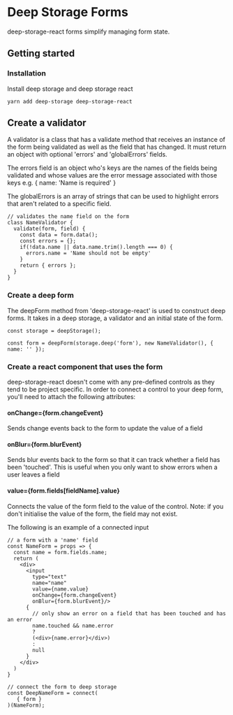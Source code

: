 # Deep Storage Forms

deep-storage-react forms simplify managing form state.

## Getting started

### Installation

Install deep storage and deep storage react

```
yarn add deep-storage deep-storage-react
```

## Create a validator

A validator is a class that has a validate method that receives an instance of the form being validated as well as the field that has changed. It must return an object with optional 'errors' and 'globalErrors' fields.

The errors field is an object who's keys are the names of the fields being validated and whose values are the error message associated with those keys e.g. { name: 'Name is required' }

The globalErrors is an array of strings that can be used to highlight errors that aren't related to a specific field.

```
// validates the name field on the form
class NameValidator {
  validate(form, field) {
    const data = form.data();
    const errors = {};
    if(!data.name || data.name.trim().length === 0) {
      errors.name = 'Name should not be empty'
    }
    return { errors };
  }
}
```

### Create a deep form

The deepForm method from 'deep-storage-react' is used to construct deep forms. It takes in a deep storage, a validator and an initial state of the form.

```
const storage = deepStorage();

const form = deepForm(storage.deep('form'), new NameValidator(), { name: '' });
```

### Create a react component that uses the form

deep-storage-react doesn't come with any pre-defined controls as they tend to be project specific. In order to connect a control to your deep form, you'll need to attach the following attributes:

#### onChange={form.changeEvent}

Sends change events back to the form to update the value of a field

#### onBlur={form.blurEvent}

Sends blur events back to the form so that it can track whether a field has been 'touched'. This is useful when you only want to show errors when a user leaves a field

#### value={form.fields\[fieldName\].value}

Connects the value of the form field to the value of the control. Note: if you don't initialise the value of the form, the field may not exist.

The following is an example of a connected input

```
// a form with a 'name' field
const NameForm = props => {
  const name = form.fields.name;
  return (
    <div>
      <input
        type="text"
        name="name"
        value={name.value}
        onChange={form.changeEvent}
        onBlur={form.blurEvent}/>
      {
        // only show an error on a field that has been touched and has an error
        name.touched && name.error
        ?
        (<div>{name.error}</div>)
        :
        null
      }
    </div>
  )
}

// connect the form to deep storage
const DeepNameForm = connect(
   { form }
)(NameForm);
```



